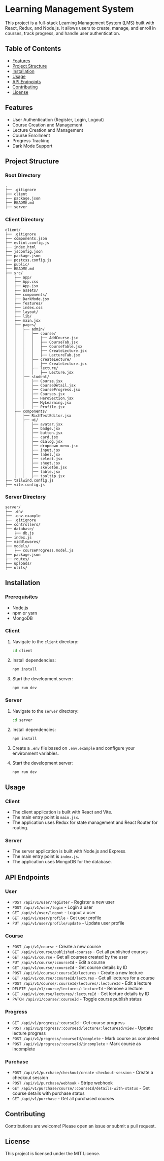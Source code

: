 ﻿# Learning Management System 

This project is a full-stack Learning Management System (LMS) built with React, Redux, and Node.js. It allows users to create, manage, and enroll in courses, track progress, and handle user authentication.

## Table of Contents

- [Features](#features)
- [Project Structure](#project-structure)
- [Installation](#installation)
- [Usage](#usage)
- [API Endpoints](#api-endpoints)
- [Contributing](#contributing)
- [License](#license)

## Features

- User Authentication (Register, Login, Logout)
- Course Creation and Management
- Lecture Creation and Management
- Course Enrollment
- Progress Tracking
- Dark Mode Support

## Project Structure

### Root Directory

    .
    ├── .gitignore
    ├── client
    ├── package.json
    ├── README.md
    ├── server

### Client Directory

    client/
    ├── .gitignore
    ├── components.json
    ├── eslint.config.js
    ├── index.html
    ├── jsconfig.json
    ├── package.json
    ├── postcss.config.js
    ├── public/
    ├── README.md
    ├── src/
    │   ├── app/
    │   ├── App.css
    │   ├── App.jsx
    │   ├── assets/
    │   ├── components/
    │   ├── DarkMode.jsx
    │   ├── features/
    │   ├── index.css
    │   ├── layout/
    │   ├── lib/
    │   ├── main.jsx
    │   ├── pages/
    │   │   ├── admin/
    │   │   │   ├── course/
    │   │   │   │   ├── AddCourse.jsx
    │   │   │   │   ├── CourseTab.jsx
    │   │   │   │   ├── CourseTable.jsx
    │   │   │   │   ├── CreateLecture.jsx
    │   │   │   │   ├── LectureTab.jsx
    │   │   │   ├── createLecture/
    │   │   │   │   ├── CreateLecture.jsx
    │   │   │   ├── lecture/
    │   │   │   │   ├── Lecture.jsx
    │   │   ├── student/
    │   │   │   ├── Course.jsx
    │   │   │   ├── CourseDetail.jsx
    │   │   │   ├── CourseProgress.jsx
    │   │   │   ├── Courses.jsx
    │   │   │   ├── HeroSection.jsx
    │   │   │   ├── MyLearning.jsx
    │   │   │   ├── Profile.jsx
    │   ├── components/
    │   │   ├── RichTextEditor.jsx
    │   │   ├── ui/
    │   │   │   ├── avatar.jsx
    │   │   │   ├── badge.jsx
    │   │   │   ├── button.jsx
    │   │   │   ├── card.jsx
    │   │   │   ├── dialog.jsx
    │   │   │   ├── dropdown-menu.jsx
    │   │   │   ├── input.jsx
    │   │   │   ├── label.jsx
    │   │   │   ├── select.jsx
    │   │   │   ├── sheet.jsx
    │   │   │   ├── skeleton.jsx
    │   │   │   ├── table.jsx
    │   │   │   ├── tooltip.jsx
    ├── tailwind.config.js
    ├── vite.config.js

### Server Directory

    server/
    ├── .env
    ├── .env.example
    ├── .gitignore
    ├── controllers/
    ├── database/
    │   ├── db.js
    ├── index.js
    ├── middlewares/
    ├── models/
    │   ├── courseProgress.model.js
    ├── package.json
    ├── routes/
    ├── uploads/
    ├── utils/

## Installation

### Prerequisites

- Node.js
- npm or yarn
- MongoDB

### Client

1. Navigate to the `client` directory:

   ```sh
   cd client
   ```

2. Install dependencies:

   ```sh
   npm install
   ```

3. Start the development server:

   ```sh
   npm run dev
   ```

### Server

1. Navigate to the `server` directory:

   ```sh
   cd server
   ```

2. Install dependencies:

   ```sh
   npm install
   ```

3. Create a `.env` file based on `.env.example` and configure your environment variables.

4. Start the development server:
   ```sh
   npm run dev
   ```

## Usage

### Client

- The client application is built with React and Vite.
- The main entry point is `main.jsx`.
- The application uses Redux for state management and React Router for routing.

### Server

- The server application is built with Node.js and Express.
- The main entry point is `index.js`.
- The application uses MongoDB for the database.

## API Endpoints

### User

- `POST /api/v1/user/register` - Register a new user
- `POST /api/v1/user/login` - Login a user
- `GET /api/v1/user/logout` - Logout a user
- `GET /api/v1/user/profile` - Get user profile
- `PUT /api/v1/user/profile/update` - Update user profile

### Course

- `POST /api/v1/course` - Create a new course
- `GET /api/v1/course/published-courses` - Get all published courses
- `GET /api/v1/course` - Get all courses created by the user
- `PUT /api/v1/course/:courseId` - Edit a course
- `GET /api/v1/course/:courseId` - Get course details by ID
- `POST /api/v1/course/:courseId/lectures` - Create a new lecture
- `GET /api/v1/course/:courseId/lectures` - Get all lectures for a course
- `POST /api/v1/course/:courseId/lectures/:lectureId` - Edit a lecture
- `DELETE /api/v1/course/lectures/:lectureId` - Remove a lecture
- `GET /api/v1/course/lectures/:lectureId` - Get lecture details by ID
- `PATCH /api/v1/course/:courseId` - Toggle course publish status

### Progress

- `GET /api/v1/progress/:courseId` - Get course progress
- `POST /api/v1/progress/:courseId/lecture/:lectureId/view` - Update lecture progress
- `POST /api/v1/progress/:courseId/complete` - Mark course as completed
- `POST /api/v1/progress/:courseId/incomplete` - Mark course as incomplete

### Purchase

- `POST /api/v1/purchase/checkout/create-checkout-session` - Create a checkout session
- `POST /api/v1/purchase/webhook` - Stripe webhook
- `GET /api/v1/purchase/course/:courseId/details-with-status` - Get course details with purchase status
- `GET /api/v1/purchase` - Get all purchased courses

## Contributing

Contributions are welcome! Please open an issue or submit a pull request.

## License

This project is licensed under the MIT License.
